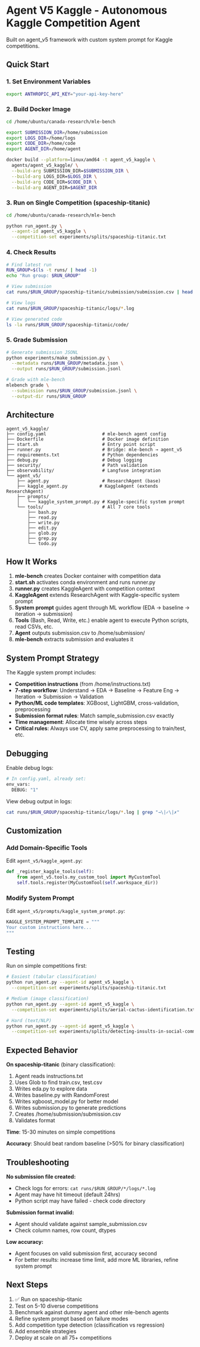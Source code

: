 # Agent V5 Kaggle - Autonomous Kaggle Competition Agent

Built on agent_v5 framework with custom system prompt for Kaggle competitions.

## Quick Start

### 1. Set Environment Variables

```bash
export ANTHROPIC_API_KEY="your-api-key-here"
```

### 2. Build Docker Image

```bash
cd /home/ubuntu/canada-research/mle-bench

export SUBMISSION_DIR=/home/submission
export LOGS_DIR=/home/logs
export CODE_DIR=/home/code
export AGENT_DIR=/home/agent

docker build --platform=linux/amd64 -t agent_v5_kaggle \
  agents/agent_v5_kaggle/ \
  --build-arg SUBMISSION_DIR=$SUBMISSION_DIR \
  --build-arg LOGS_DIR=$LOGS_DIR \
  --build-arg CODE_DIR=$CODE_DIR \
  --build-arg AGENT_DIR=$AGENT_DIR
```

### 3. Run on Single Competition (spaceship-titanic)

```bash
cd /home/ubuntu/canada-research/mle-bench

python run_agent.py \
  --agent-id agent_v5_kaggle \
  --competition-set experiments/splits/spaceship-titanic.txt
```

### 4. Check Results

```bash
# Find latest run
RUN_GROUP=$(ls -t runs/ | head -1)
echo "Run group: $RUN_GROUP"

# View submission
cat runs/$RUN_GROUP/spaceship-titanic/submission/submission.csv | head

# View logs
cat runs/$RUN_GROUP/spaceship-titanic/logs/*.log

# View generated code
ls -la runs/$RUN_GROUP/spaceship-titanic/code/
```

### 5. Grade Submission

```bash
# Generate submission JSONL
python experiments/make_submission.py \
  --metadata runs/$RUN_GROUP/metadata.json \
  --output runs/$RUN_GROUP/submission.jsonl

# Grade with mle-bench
mlebench grade \
  --submission runs/$RUN_GROUP/submission.jsonl \
  --output-dir runs/$RUN_GROUP
```

## Architecture

```
agent_v5_kaggle/
├── config.yaml                     # mle-bench agent config
├── Dockerfile                      # Docker image definition
├── start.sh                        # Entry point script
├── runner.py                       # Bridge: mle-bench → agent_v5
├── requirements.txt                # Python dependencies
├── debug.py                        # Debug logging
├── security/                       # Path validation
├── observability/                  # Langfuse integration
└── agent_v5/
    ├── agent.py                    # ResearchAgent (base)
    ├── kaggle_agent.py            # KaggleAgent (extends ResearchAgent)
    ├── prompts/
    │   └── kaggle_system_prompt.py # Kaggle-specific system prompt
    └── tools/                      # All 7 core tools
        ├── bash.py
        ├── read.py
        ├── write.py
        ├── edit.py
        ├── glob.py
        ├── grep.py
        └── todo.py
```

## How It Works

1. **mle-bench** creates Docker container with competition data
2. **start.sh** activates conda environment and runs runner.py
3. **runner.py** creates KaggleAgent with competition context
4. **KaggleAgent** extends ResearchAgent with Kaggle-specific system prompt
5. **System prompt** guides agent through ML workflow (EDA → baseline → iteration → submission)
6. **Tools** (Bash, Read, Write, etc.) enable agent to execute Python scripts, read CSVs, etc.
7. **Agent** outputs submission.csv to /home/submission/
8. **mle-bench** extracts submission and evaluates it

## System Prompt Strategy

The Kaggle system prompt includes:

- **Competition instructions** (from /home/instructions.txt)
- **7-step workflow**: Understand → EDA → Baseline → Feature Eng → Iteration → Submission → Validation
- **Python/ML code templates**: XGBoost, LightGBM, cross-validation, preprocessing
- **Submission format rules**: Match sample_submission.csv exactly
- **Time management**: Allocate time wisely across steps
- **Critical rules**: Always use CV, apply same preprocessing to train/test, etc.

## Debugging

Enable debug logs:

```bash
# In config.yaml, already set:
env_vars:
  DEBUG: "1"
```

View debug output in logs:

```bash
cat runs/$RUN_GROUP/spaceship-titanic/logs/*.log | grep "→\|✓\|✗"
```

## Customization

### Add Domain-Specific Tools

Edit `agent_v5/kaggle_agent.py`:

```python
def _register_kaggle_tools(self):
    from agent_v5.tools.my_custom_tool import MyCustomTool
    self.tools.register(MyCustomTool(self.workspace_dir))
```

### Modify System Prompt

Edit `agent_v5/prompts/kaggle_system_prompt.py`:

```python
KAGGLE_SYSTEM_PROMPT_TEMPLATE = """
Your custom instructions here...
"""
```

## Testing

Run on simple competitions first:

```bash
# Easiest (tabular classification)
python run_agent.py --agent-id agent_v5_kaggle \
  --competition-set experiments/splits/spaceship-titanic.txt

# Medium (image classification)
python run_agent.py --agent-id agent_v5_kaggle \
  --competition-set experiments/splits/aerial-cactus-identification.txt

# Hard (text/NLP)
python run_agent.py --agent-id agent_v5_kaggle \
  --competition-set experiments/splits/detecting-insults-in-social-commentary.txt
```

## Expected Behavior

**On spaceship-titanic** (binary classification):

1. Agent reads instructions.txt
2. Uses Glob to find train.csv, test.csv
3. Writes eda.py to explore data
4. Writes baseline.py with RandomForest
5. Writes xgboost_model.py for better model
6. Writes submission.py to generate predictions
7. Creates /home/submission/submission.csv
8. Validates format

**Time**: 15-30 minutes on simple competitions

**Accuracy**: Should beat random baseline (>50% for binary classification)

## Troubleshooting

**No submission file created:**
- Check logs for errors: `cat runs/$RUN_GROUP/*/logs/*.log`
- Agent may have hit timeout (default 24hrs)
- Python script may have failed - check code directory

**Submission format invalid:**
- Agent should validate against sample_submission.csv
- Check column names, row count, dtypes

**Low accuracy:**
- Agent focuses on valid submission first, accuracy second
- For better results: increase time limit, add more ML libraries, refine system prompt

## Next Steps

1. ✅ Run on spaceship-titanic
2. Test on 5-10 diverse competitions
3. Benchmark against dummy agent and other mle-bench agents
4. Refine system prompt based on failure modes
5. Add competition type detection (classification vs regression)
6. Add ensemble strategies
7. Deploy at scale on all 75+ competitions
